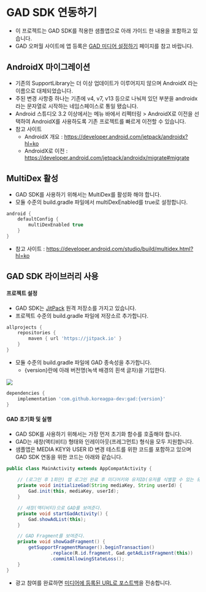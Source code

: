 # GAD SDK 연동하기

- 이 프로젝트는 GAD SDK를 적용한 샘플앱으로 아래 가이드 한 내용을 포함하고 있습니다.
- GAD 오퍼월 사이트에 앱 등록은 [GAD 미디어 설정하기](https://github.com/koreagpa-dev/gad-sample-android/blob/master/guide_media.md#gad-%EB%AF%B8%EB%94%94%EC%96%B4-%EC%84%A4%EC%A0%95%ED%95%98%EA%B8%B0) 페이지를 참고 바랍니다.


## AndroidX 마이그레이션
- 기존의 SupportLibrary는 더 이상 업데이트가 이루어지지 않으며 AndroidX 라는 이름으로 대체되었습니다.
- 주된 변경 사항중 하나는 기존에 v4, v7, v13 등으로 나눠져 있던 부분을 androidx라는 문자열로 시작하는 네임스페이스로 통일 됐습니다.
- Android 스튜디오 3.2 이상에서는 메뉴 바에서 리펙터링 > AndroidX로 이전을 선택하여 AndroidX를 사용하도록 기존 프로젝트를 빠르게 이전할 수 있습니다.
- 참고 사이트
    - AndroidX 개요 : https://developer.android.com/jetpack/androidx?hl=ko
    - AndroidX로 이전 : https://developer.android.com/jetpack/androidx/migrate#migrate

## MultiDex 활성
- GAD SDK를 사용하기 위해서는 MultiDex를 활성화 해야 합니다.
- 모듈 수준의 build.gradle 파일에서 multiDexEnabled를 true로 설정합니다.

```groovy
android {
    defaultConfig {
        multiDexEnabled true
    }
}
```
- 참고 사이트 : https://developer.android.com/studio/build/multidex.html?hl=ko

## GAD SDK 라이브러리 사용
#### 프로젝트 설정
- GAD SDK는 [JitPack](https://jitpack.io/) 원격 저장소를 가지고 있습니다.
- 프로젝트 수준의 build.gradle 파일에 저장소르 추가합니다.
```groovy
allprojects {
    repositories {
        maven { url 'https://jitpack.io' }
    }
}
```
- 모듈 수준의 build.gradle 파일에 GAD 종속성을 추가합니다.
    - {version}란에 아래 버전명(녹색 배경의 흰색 글자)을 기입한다.

[![](https://jitpack.io/v/koreagpa-dev/gad.svg)](https://jitpack.io/#koreagpa-dev/gad)
```groovy
dependencies {
    implementation 'com.github.koreagpa-dev:gad:{version}'
}
```
#### GAD 초기화 및 실행
- GAD SDK를 사용하기 위해서는 가장 먼저 초기화 함수를 호출해야 합니다.
- GAD는 새창(액티비티) 형태와 인레이아웃(프레그먼트) 형식을 모두 지원합니다.
- 샘플앱은 MEDIA KEY와 USER ID 변경 테스트를 위한 코드를 포함하고 있으며 GAD SDK 연동을 위한 코드는 아래와 같습니다.
```java
public class MainActivity extends AppCompatActivity {
    
    // (로그인 후 1회만) 앱 로그인 완료 후 미디어키와 유저ID(유저를 식별할 수 있는 유니크한 값)로 초기화 한다.
    private void initializeGad(String mediaKey, String userId) {
        Gad.init(this, mediaKey, userId);
    }

    // 새창(액티비티)으로 GAD를 보여준다.
    private void startGadActivity() {
        Gad.showAdList(this);
    }

    // GAD Fragment를 보여준다.
    private void showGadFragment() {
        getSupportFragmentManager().beginTransaction()
                .replace(R.id.fragment, Gad.getAdListFragment(this))
                .commitAllowingStateLoss();
    }
}
```

- 광고 참여를 완료하면 [미디어에 등록된 URL로 포스트백](https://github.com/koreagpa-dev/gad-sample-android/blob/master/guide_media.md#%EB%AF%B8%EB%94%94%EC%96%B4-%EC%97%B0%EB%8F%99-%EC%A0%95%EB%B3%B4-%EC%9E%85%EB%A0%A5%ED%95%98%EA%B8%B0)을 전송합니다.
